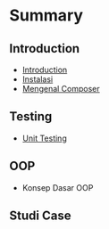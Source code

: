 # Summary

## Introduction
* [Introduction](README.md)
* [Instalasi](id/README.md)
* [Mengenal Composer](mengenal-composer.md)

## Testing
* [Unit Testing](unit-testing.md)

## OOP
* Konsep Dasar OOP

## Studi Case

